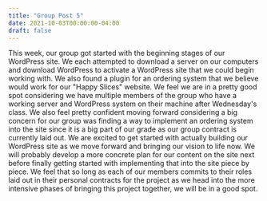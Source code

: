 ```yaml
---
title: "Group Post 5"
date: 2021-10-03T00:00:00-04:00
draft: false
---
```

This week, our group got started with the beginning stages of our WordPress site. We each attempted to download a server on our computers and download WordPress
to activate a WordPress site that we could begin working with. We also found a plugin for an ordering system that we believe would work for our "Happy Slices" 
website. We feel we are in a pretty good spot considering we have multiple members of the group who have a working server and WordPress system on their machine
after Wednesday's class. We also feel pretty confident moving forward considering a big concern for our group was finding a way to implement an ordering system 
into the site since it is a big part of our grade as our group contract is currently laid out. We are excited to get started with actually building our WordPress
site as we move forward and bringing our vision to life now. We will probably develop a more concrete plan for our content on the site next before finally
getting started with implementing that into the site piece by piece. We feel that so long as each of our members commits to their roles laid out in their personal
contracts for the project as we head into the more intensive phases of bringing this project together, we will be in a good spot. 
